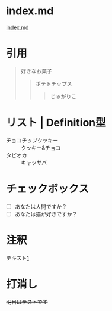 # index.md
[index.md](./index.md)


# 引用
> 好きなお菓子
>>ポテトチップス
>>>じゃがりこ

# リスト | Definition型
<dl>
  <dt>チョコチップクッキー</dt>
  <dd>クッキー&チョコ</dd>
  <dt>タピオカ</dt>
  <dd>キャッサバ</dd>
</dl> 

# チェックボックス
- [ ] あなたは人間ですか？
- [ ] あなたは猫が好きですか？

# 注釈
テキスト[1]

[1]: 注釈内容

# 打消し
~~明日はテストです~~